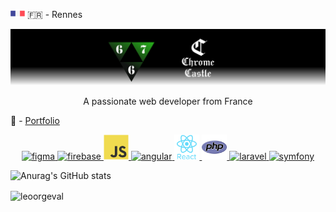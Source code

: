 <p><img src="flag_france.svg" alt="French flag" width="23" height="14"> 🇫🇷 - Rennes</p>

<img src="BannerRap.svg" alt="Mangemort Squad x Chrome Castle" width="auto" height="auto">

<p align="center">A passionate web developer from France</p>

🚀 - <a href="https://leoorgeval.web.app" target="_blank">Portfolio

<p align="center"> 
  <!-- Figma -->
  <a href="https://www.figma.com/" target="_blank" rel="noreferrer"> <img src="https://www.vectorlogo.zone/logos/figma/figma-icon.svg" alt="figma" width="40"           height="40"/> </a> 
  <!-- Firebase -->
  <a href="https://firebase.google.com/" target="_blank" rel="noreferrer"> <img src="https://www.vectorlogo.zone/logos/firebase/firebase-icon.svg" alt="firebase"       width="40" height="40"/> </a>
  <!-- JS -->
  <a href="https://developer.mozilla.org/en-US/docs/Web/JavaScript" target="_blank" rel="noreferrer"> <img                   
    src="https://raw.githubusercontent.com/devicons/devicon/master/icons/javascript/javascript-original.svg" alt="javascript" width="40" height="40"/> </a> 
  <!-- Angular -->
  <a href="https://angular.io" target="_blank" rel="noreferrer"> <img src="https://angular.io/assets/images/logos/angular/angular.svg" alt="angular" width="40"    
     height="40"/> </a>
  <!-- React -->
  <a href="https://reactjs.org/" target="_blank" rel="noreferrer"> <img src="https://raw.githubusercontent.com/devicons/devicon/master/icons/react/react-original-wordmark.svg" alt="react" width="40" height="40"/> </a> 
  <!-- PHP -->
  <a href="https://www.php.net" target="_blank" rel="noreferrer"> <img src="https://raw.githubusercontent.com/devicons/devicon/master/icons/php/php-original.svg"       alt="php" width="40" height="40"/> </a> 
  <!-- Laravel -->
<a href="https://laravel.com" target="_blank" rel="noreferrer"> 
  <img src="https://upload.wikimedia.org/wikipedia/commons/9/9a/Laravel.svg" alt="laravel" width="40" height="40"/> 
</a>
  <!-- Symfony -->
<a href="https://symfony.com" target="_blank" rel="noreferrer"> 
  <img src="https://upload.wikimedia.org/wikipedia/commons/b/b1/Symfony_logo.svg" alt="symfony" width="40" height="40"/> 
</a>
</p>

![Anurag's GitHub stats](https://github-readme-stats.vercel.app/api?username=LeoOrgeval&show_icons=true&theme=dracula)


<p><img align="center" src="https://github-readme-streak-stats.herokuapp.com/?user=leoorgeval&" alt="leoorgeval" /></p>
